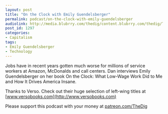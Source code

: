 ```yaml
---
layout: post
title: "On the Clock with Emily Guendelsberger"
permalink: podcast/on-the-clock-with-emily-guendelsberger
audiolink: http://media.blubrry.com/thedig/content.blubrry.com/thedig/The_Dig-EP_213-Guendelsberger.mp3
post_id: 1297
categories: 
- Capitalism
tags: 
- Emily Guendelsberger
- Technology
---
```


Jobs have in recent years gotten much worse for millions of service workers at Amazon, McDonalds and call centers. Dan interviews Emily Guendelsberger on her book On the Clock: What Low-Wage Work Did to Me and How It Drives America Insane.

Thanks to Verso. Check out their huge selection of left-wing titles at 
[www.versobooks.com](http://www.versobooks.com)

Please support this podcast with your money at 
[patreon.com/TheDig](http://patreon.com/TheDig)